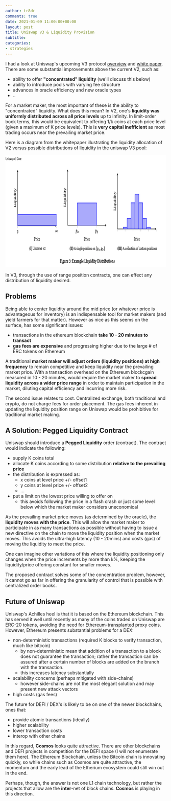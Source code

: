 ```yaml
---
author: tr8dr
comments: true
date: 2021-01-09 11:00:00+00:00
layout: post
title: Uniswap v3 & Liquidity Provision
subtitle:
categories:
- strategies
---
```

I had a look at Uniswap's upcoming V3 protocol [overview](https://uniswap.org/blog/uniswap-v3/) and 
[white paper](https://uniswap.org/whitepaper-v3.pdf).  There are some substantial improvements above the 
current V2, such as:

- ability to offer __"concentrated" liquidity__ (we'll discuss this below)
- ability to introduce pools with varying fee structure
- advances in oracle efficiency and new oracle types  
- ..

For a market maker, the most important of these is the ability to "concentrated" liquidity.  What does this 
mean?  In V2, one's __liquidity was uniformly distributed across all price levels__ up to infinity.  In limit-order book
terms, this would be equivalent to offering 1/k coins at each price level (given a maximum of K price levels).
This is __very capital inefficient__ as most trading occurs near the prevailing market price.

Here is a diagram from the whitepaper illustrating the liquidity allocation of V2 versus possible distributions of
liquidity in the uniswap V3 pool:

<img src="/assets/2021-04-12/concentration.png" width="800" height="350" />

In V3, through the use of range position contracts, one can effect any distribution of liquidity desired. 

## Problems
Being able to center liquidity around the mid price (or whatever price is advantageous for inventory) is an
indispensable tool for market makers (and yield farmers for that matter).   However as nice as this seems on the
surface, has some significant issues:

- transactions in the ethereum blockchain __take 10 - 20 minutes to transact__
- __gas fees are expensive__ and progressing higher due to the large # of ERC tokens on Ethereum

A traditional __market maker will adjust orders (liquidity positions) at high frequency__ to remain competitive and keep
liquidity near the prevailing market price.  With a transaction overhead on the Ethereum blockcgain measured in 10 - 20 
minutes, would require the market maker to __spread liquidity across a wider price range__ in order to maintain participation 
in the market, diluting capital efficiency and incurring more risk.

The second issue relates to cost.  Centralized exchange, both traditional and crypto, do not charge fees for order
placement.  The gas fees inherent in updating the liquidity position range on Uniswap would be prohibitive for
traditional market making.

## A Solution: Pegged Liquidity Contract
Uniswap should introduce a __Pegged Liquidity__ order (contract).  The contract would indicate the following:

- supply K coins total
- allocate K coins according to some distribution __relative to the prevailing price__
- the distribution is expressed as:
  * x coins at level price +/- offset1
  * y coins at level price +/- offset2
  * ...  
- put a limit on the lowest price willing to offer on
  * this avoids following the price in a flash crash or just some level below which the market maker considers
    uneconomical
    
As the prevailing market price moves (as determined by the oracle), the __liquidity moves with the price__.  This will
allow the market maker to participate in as many transactions as possible without having to issue a new directive
on the chain to move the liquidity position when the market moves.  This avoids the ultra-high latency (10 - 20mins) and
costs (gas) of moving the liquidity to meet the price.

One can imagine other variations of this where the liquidity positioning only changes when the price increments 
by more than k%, keeping the liquidity/price offering constant for smaller moves.
    
The proposed contract solves some of the concentration problem, however, it cannot go as far in offering the
granularity of control that is possible with centralized order books.

## Future of Uniswap
Uniswap's Achilles heel is that it is based on the Ethereum blockchain.  This has served it well until recently as many of the
coins traded on Uniswap are ERC-20 tokens, avoiding the need for Ethereum-transplanted proxy coins.  However, Ethereum
presents substantial problems for a DEX:

- non-deterministic transactions (required K blocks to verify transaction, much like bitcoin)
  * by non-deterministic mean that addition of a transaction to a block does not guarantee the transaction;
    rather the transaction can be assured after a certain number of blocks are added on the branch with
    the transaction.
  * this increases latency substantially
- scalability concerns (perhaps mitigated with side-chains)
  * however side-chains are not the most elegant solution and may present new attack vectors
- high costs (gas fees)

The future for DEFI / DEX's is likely to be on one of the newer blockchains, ones that:

- provide atomic transactions (ideally)
- higher scalability
- lower transaction costs
- interop with other chains

In this regard, __Cosmos__ looks quite attractive.  There are other blockchains and DEFI projects in competition
for the DEFI space (I will not enumerate them here).  The Ethereum Blockchain, unless the Bitcoin chain is 
innovating quickly, so while chains such as Cosmos are quite attractive, the momentum and the early lead of
the Etherium ecosystem could still win out in the end.

Perhaps, though, the answer is not one L1 chain technology, but rather the projects that allow are the __inter__-net
of block chains.  __Cosmos__ is playing in this direction.


